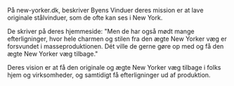På new-yorker.dk, beskriver Byens Vinduer deres mission er at lave originale stålvinduer, som de ofte kan ses i New York.

De skriver på deres hjemmeside: "Men de har også mødt mange efterligninger, hvor hele charmen og stilen fra den ægte New Yorker væg er forsvundet i masseproduktionen. Dét ville de gerne gøre op med og få den ægte New Yorker væg tilbage."

Deres vision er at få den originale og ægte New Yorker væg tilbage i folks hjem og virksomheder, og samtidigt få efterligninger ud af produktion.
